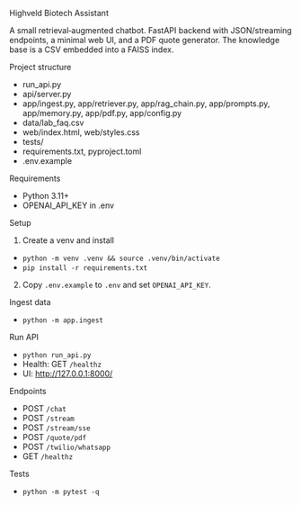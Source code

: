 Highveld Biotech Assistant

A small retrieval‑augmented chatbot. FastAPI backend with JSON/streaming endpoints, a minimal web UI, and a PDF quote generator. The knowledge base is a CSV embedded into a FAISS index.

Project structure
- run_api.py
- api/server.py
- app/ingest.py, app/retriever.py, app/rag_chain.py, app/prompts.py, app/memory.py, app/pdf.py, app/config.py
- data/lab_faq.csv
- web/index.html, web/styles.css
- tests/
- requirements.txt, pyproject.toml
- .env.example

Requirements
- Python 3.11+
- OPENAI_API_KEY in .env

Setup
1) Create a venv and install
  - `python -m venv .venv && source .venv/bin/activate`
  - `pip install -r requirements.txt`
2) Copy `.env.example` to `.env` and set `OPENAI_API_KEY`.

Ingest data
- `python -m app.ingest`

Run API
- `python run_api.py`
- Health: GET `/healthz`
- UI: http://127.0.0.1:8000/

Endpoints
- POST `/chat`
- POST `/stream`
- POST `/stream/sse`
- POST `/quote/pdf`
- POST `/twilio/whatsapp`
- GET `/healthz`

Tests
- `python -m pytest -q`
